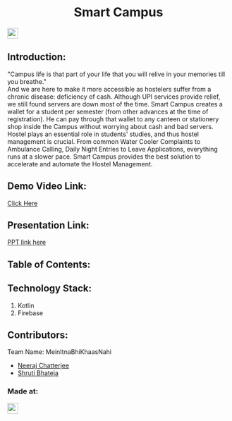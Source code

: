 <h1 align="center">Smart Campus</h1>
<p align="center">
</p>

<a href="https://hack36.com"> <img src="https://cutt.ly/BuiltAtHack36" height=24px> </a>


## Introduction:
  "Campus life is that part of your life that you will relive in your memories till you breathe." <br/>
And we are here to make it more accessible as hostelers suffer from a chronic disease: deficiency of cash. Although UPI services provide relief, we still found servers are down most of the time. Smart Campus creates a wallet for a student per semester (from other advances at the time of registration). He can pay through that wallet to any canteen or stationery shop inside the Campus without worrying about cash and bad servers. Hostel plays an essential role in students' studies, and thus hostel management is crucial. From common Water Cooler Complaints to Ambulance Calling, Daily Night Entries to Leave Applications, everything runs at a slower pace. Smart Campus provides the best solution to accelerate and automate the Hostel Management.
  
## Demo Video Link:
  <a href="https://youtu.be/dQw4w9WgXcQ">Click Here</a>
  
## Presentation Link:
  <a href="https://cutt.ly/H365PPT"> PPT link here </a>
  
  
## Table of Contents:

## Technology Stack:
  1) Kotlin
  2) Firebase

## Contributors:

Team Name: MeinItnaBhiKhaasNahi

* [Neeraj Chatterjee](https://github.com/NeerajChatterjee)
* [Shruti Bhateja](https://github.com/ShrutisLegion)

### Made at:
<a href="https://hack36.com"> <img src="https://cutt.ly/BuiltAtHack36" height=24px> </a>
